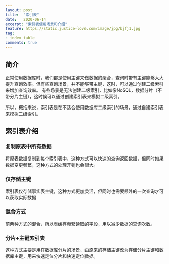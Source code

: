 ```yaml
---
layout: post
title:  "索引表"
date:   2020-06-14
excerpt: "索引表使用场景和介绍"
feature: https://static.justice-love.com/image/jpg/bjfj1.jpg
tag:
- index table
comments: true
---
```


## 简介

正常使用数据库时，我们都是使用主键来做数据的聚合，查询时带有主键能够大大提升查询效率。但有些查询场景，并不能够带主键，这时，可以通过创建二级索引来增加查询效率。
有些场景是无法创建二级索引，比如像NoSQL，数据分片（不带分片主键），这时候可以通过创建索引表来模拟二级索引。

所以，概括来说，索引表是在不适合使用数据库二级索引的场景，通过自建索引表来模拟二级索引。

## 索引表介绍

### 复制原表中所有数据

将原表数据复制到每个索引表中，这种方式可以快速的查询返回数据，但同时如果数据变更频繁，这种方式的处理开销也会很大。

### 仅存储主键

索引表仅存储事实表主键，这种方式更加灵活，但同时也需要额外的一次查询才可以获取实际数据

### 混合方式

前两种方式的混合，所以表缓存频繁读取的字段，用以减少数据的查询次数。

### 分片+主键索引表

这种方式主要是用在数据库分片的场景，由原来的存储主键改为存储分片主键和数据库主键，用来快速定位分片和快速定位数据。